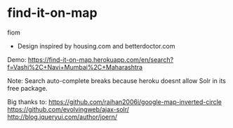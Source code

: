 # find-it-on-map
fiom
- Design inspired by housing.com and betterdoctor.com

Demo: 
https://find-it-on-map.herokuapp.com/en/search?f=Vashi%2C+Navi+Mumbai%2C+Maharashtra

Note:
Search auto-complete breaks because heroku doesnt allow Solr in its free package. 


Big thanks to:
https://github.com/raihan2006i/google-map-inverted-circle
https://github.com/evolvingweb/ajax-solr/
http://blog.jqueryui.com/author/joern/